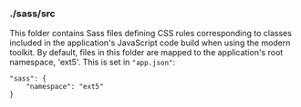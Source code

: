 ### ./sass/src

This folder contains Sass files defining CSS rules corresponding to classes
included in the application's JavaScript code build when using the modern toolkit.
By default, files in this folder are mapped to the application's root namespace, 'ext5'.
This is set in `"app.json"`:

    "sass": {
        "namespace": "ext5"
    }